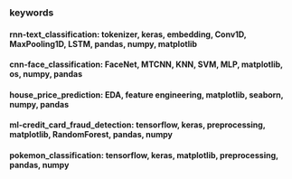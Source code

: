 ### keywords
#### rnn-text_classification: tokenizer, keras, embedding, Conv1D, MaxPooling1D, LSTM, pandas, numpy, matplotlib
#### cnn-face_classification: FaceNet, MTCNN, KNN, SVM, MLP, matplotlib, os, numpy, pandas
#### house_price_prediction: EDA, feature engineering, matplotlib, seaborn, numpy, pandas
#### ml-credit_card_fraud_detection: tensorflow, keras, preprocessing, matplotlib, RandomForest, pandas, numpy
#### pokemon_classification: tensorflow, keras, matplotlib, preprocessing, pandas, numpy
